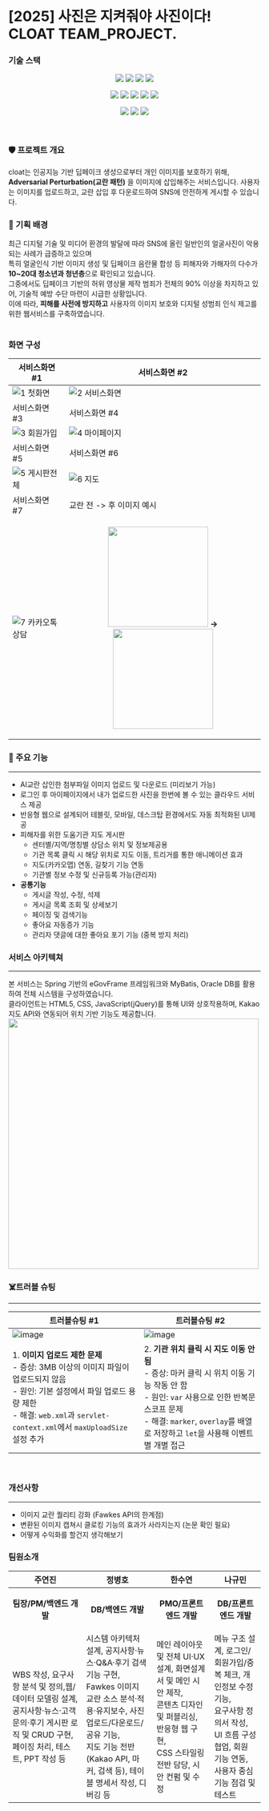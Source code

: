 # [2025] 사진은 지켜줘야 사진이다! CLOAT TEAM_PROJECT.<br/>
### 기술 스택
<p align="center">
  <img src="https://img.shields.io/badge/HTML5-E34F26?style=flat-square&logo=html5&logoColor=white"/>
  <img src="https://img.shields.io/badge/CSS3-1572B6?style=flat-square&logo=css3&logoColor=white"/>
  <img src="https://img.shields.io/badge/JavaScript-F7DF1E?style=flat-square&logo=javascript&logoColor=black"/>
  <img src="https://img.shields.io/badge/jQuery-0769AD?style=flat-square&logo=jquery&logoColor=white"/>
</p>
<p align="center">
  <img src="https://img.shields.io/badge/Java-007396?style=flat-square&logo=java&logoColor=white"/>
  <img src="https://img.shields.io/badge/Spring-6DB33F?style=flat-square&logo=spring&logoColor=white"/>
  <img src="https://img.shields.io/badge/eGovFrame-003478?style=flat-square&logoColor=white"/>
  <img src="https://img.shields.io/badge/Eclipse-2C2255?style=flat-square&logo=eclipseide&logoColor=white"/>
  <img src="https://img.shields.io/badge/Oracle-F80000?style=flat-square&logo=oracle&logoColor=white"/>
</p>
<p align="center">
  <img src="https://img.shields.io/badge/KakaoAPI-FFCD00?style=flat-square&logo=kakaotalk&logoColor=black"/>
  <img src="https://img.shields.io/badge/Figma-F24E1E?style=flat-square&logo=figma&logoColor=white"/>
  <img src="https://img.shields.io/badge/GitHub-181717?style=flat-square&logo=github&logoColor=white"/>
</p>
<br/>

### 🛡️ 프로젝트 개요
cloat는 인공지능 기반 딥페이크 생성으로부터 개인 이미지를 보호하기 위해, **Adversarial Perturbation(교란 패턴)** 을 이미지에 삽입해주는 서비스입니다.
사용자는 이미지를 업로드하고, 교란 삽입 후 다운로드하여 SNS에 안전하게 게시할 수 있습니다.

### 🧠 기획 배경
최근 디지털 기술 및 미디어 환경의 발달에 따라 SNS에 올린 일반인의 얼굴사진이 악용되는 사례가 급증하고 있으며<br/>
특히 얼굴인식 기반 이미지 생성 및 딥페이크 음란물 합성 등 피해자와 가해자의 다수가 **10~20대 청소년과 청년층**으로 확인되고 있습니다.<br/>
그중에서도 딥페이크 기반의 허위 영상물 제작 범죄가 전체의 90% 이상을 차지하고 있어, 기술적 예방 수단 마련이 시급한 상황입니다.<br/>
이에 따라, **피해를 사전에 방지하고** 사용자의 이미지 보호와 디지털 성범죄 인식 제고를 위한 웹서비스를 구축하였습니다.<br/>
<br/>

### 화면 구성
| 서비스화면 #1 | 서비스화면 #2 |
| --- | --- |
| ![1  첫화면](https://github.com/user-attachments/assets/589838a7-b7ea-407e-b51d-e6d568041a50) | ![2  서비스화면](https://github.com/user-attachments/assets/acfc865c-d063-405a-8d9f-8cc91497d827) |
| 서비스화면 #3 | 서비스화면 #4 |
| ![3  회원가입](https://github.com/user-attachments/assets/9de5c82f-9ab8-4158-aac5-44ce8a55d935) | ![4  마이페이지](https://github.com/user-attachments/assets/633ca638-cc83-4989-9f61-be97ce30d4f3) |
| 서비스화면 #5 | 서비스화면 #6 |
| ![5  게시판전체](https://github.com/user-attachments/assets/a75620ad-f04d-456c-980a-2cbccdc22eba) | ![6  지도](https://github.com/user-attachments/assets/9c559871-d348-44f7-8dca-728d6db7bb55) |
| 서비스화면 #7 | 교란 전 -> 후 이미지 예시 |
| ![7  카카오톡상담](https://github.com/user-attachments/assets/39403200-25d6-4353-b696-d834e5c47959) | <p align="center"> <img src="https://github.com/user-attachments/assets/90537284-3854-4856-97b2-af331272eeab" width="200"/> **->** <img src="https://github.com/user-attachments/assets/f6f8eab4-397d-4382-9acb-db8986124a5c" width="200"/> </p>|

### 🚀 주요 기능
---
- AI교란 삽인한 첨부파일 이미지 업로드 및 다운로드 (미리보기 가능)
- 로그인 후 마이페이지에서 내가 업로드한 사진을 한번에 볼 수 있는 클라우드 서비스 제공
- 반응형 웹으로 설계되어 테블릿, 모바일, 데스크탑 환경에서도 자동 최적화된 UI제공
- 피해자를 위한 도움기관 지도 게시판
  - 센터별/지역/명칭별 상담소 위치 및 정보제공용
  - 기관 목록 클릭 시 해당 위치로 지도 이동, 트리거를 통한 애니메이션 효과
  - 지도(카카오맵) 연동, 길찾기 기능 연동
  - 기관별 정보 수정 및 신규등록 가능(관리자)
- **공통기능**
  - 게시글 작성, 수정, 석제
  - 게시글 목록 조회 및 상세보기
  - 페이징 및 검색기능
  - 좋아요 자동증가 기능
  - 관리자 댓글에 대한 좋아요 포기 기능 (중복 방지 처리)


### 서비스 아키텍쳐
---
본 서비스는 Spring 기반의 eGovFrame 프레임워크와 MyBatis, Oracle DB를 활용하여 전체 시스템을 구성하였습니다.<br>
클라이언트는 HTML5, CSS, JavaScript(jQuery)를 통해 UI와 상호작용하며, Kakao 지도 API와 연동되어 위치 기반 기능도 제공합니다.
<img src="https://github.com/user-attachments/assets/377d3f38-b0fe-437b-b4fa-e35e6b03aade" width="500" />


### ☠️트러블 슈팅
---
| 트러블슈팅 #1 | 트러블슈팅 #2|
| --- | --- |
| ![image](https://github.com/user-attachments/assets/436b09bd-5b54-4b10-8680-31b95f956818) |  ![image](https://github.com/user-attachments/assets/064e8000-230c-48c4-a831-e4e3efee2d1a) |
| 1. **이미지 업로드 제한 문제** <br> - 증상: 3MB 이상의 이미지 파일이 업로드되지 않음 <br> - 원인: 기본 설정에서 파일 업로드 용량 제한 <br> - 해결: `web.xml`과 `servlet-context.xml`에서 `maxUploadSize` 설정 추가 | 2. **기관 위치 클릭 시 지도 이동 안 됨** <br> - 증상: 마커 클릭 시 위치 이동 기능 작동 안 함 <br> - 원인: `var` 사용으로 인한 반복문 스코프 문제 <br> - 해결: `marker`, `overlay`를 배열로 저장하고 `let`을 사용해 이벤트별 개별 접근 |
<br>


### 개선사항
---
- 이미지 교란 퀄리티 강화 (Fawkes API의 한계점)
- 변환된 이미지 캡쳐시 클로킹 기능의 효과가 사라지는지 (논문 확인 필요)
- 어떻게 수익화를 할건지 생각해보기

### 팀원소개
| 주연진 | 정병호 | 한수연 | 나규민 |
| --- | ---| --- | ---|
|  <p align="center">**팀장/PM/백엔드 개발**</P> |  <p align="center"> **DB/백엔드 개발** </p> |  <p align="center"> **PMO/프론트엔드 개발** </p> |  <p align="center"> **DB/프론트엔드 개발** </p>|
| WBS 작성, 요구사항 분석 및 정의,웹/데이터 모델링 설계, <br> 공지사항·뉴스·고객문의·후기 게시판 로직 및 CRUD 구현, 페이징 처리, 테스트, PPT 작성 등 | 시스템 아키텍처 설계, 공지사항·뉴스·Q&A·후기 검색기능 구현, <br> Fawkes 이미지 교란 소스 분석·적용·유지보수, 사진 업로드/다운로드/공유 기능,<br> 지도 기능 전반(Kakao API, 마커, 검색 등), 테이블 명세서 작성, 디버깅 등 | 메인 레이아웃 및 전체 UI·UX 설계, 화면설계서 및 메인 시안 제작, <br> 콘텐츠 디자인 및 퍼블리싱, 반응형 웹 구현, <br> CSS 스타일링 전반 담당, 시안 컨펌 및 수정 | 메뉴 구조 설계, 로그인/회원가입/중복 체크, 개인정보 수정 기능, <br> 요구사항 정의서 작성, UI 흐름 구성 협업, 회원 기능 연동, <br> 사용자 중심 기능 점검 및 테스트 | 

